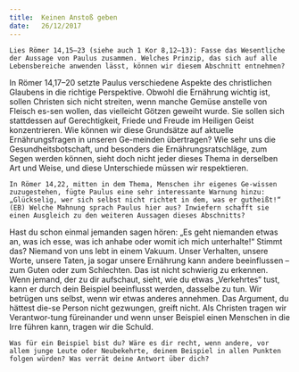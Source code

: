 ```yaml
---
title:  Keinen Anstoß geben
date:   26/12/2017
---
```


`Lies Römer 14,15–23 (siehe auch 1 Kor 8,12–13): Fasse das Wesentliche der Aussage von Paulus zusammen. Welches Prinzip, das sich auf alle Lebensbereiche anwenden lässt, können wir diesem Abschnitt entnehmen?` 

In Römer 14,17–20 setzte Paulus verschiedene Aspekte des christlichen Glaubens in die richtige Perspektive. Obwohl die Ernährung wichtig ist, sollen Christen sich nicht streiten, wenn manche Gemüse anstelle von Fleisch es-sen wollen, das vielleicht Götzen geweiht wurde. Sie sollen sich stattdessen auf Gerechtigkeit, Friede und Freude im Heiligen Geist konzentrieren. Wie können wir diese Grundsätze auf aktuelle Ernährungsfragen in unseren Ge-meinden übertragen? Wie sehr uns die Gesundheitsbotschaft, und besonders die Ernährungsratschläge, zum Segen werden können, sieht doch nicht jeder dieses Thema in derselben Art und Weise, und diese Unterschiede müssen wir respektieren. 

`In Römer 14,22, mitten in dem Thema, Menschen ihr eigenes Ge-wissen zuzugestehen, fügte Paulus eine sehr interessante Warnung hinzu: „Glückselig, wer sich selbst nicht richtet in dem, was er gutheißt!“ (EB) Welche Mahnung sprach Paulus hier aus? Inwiefern schafft sie einen Ausgleich zu den weiteren Aussagen dieses Abschnitts?` 

Hast du schon einmal jemanden sagen hören: „Es geht niemanden etwas an, was ich esse, was ich anhabe oder womit ich mich unterhalte!“ Stimmt das? Niemand von uns lebt in einem Vakuum. Unser Verhalten, unsere Worte, unsere Taten, ja sogar unsere Ernährung kann andere beeinflussen – zum Guten oder zum Schlechten. Das ist nicht schwierig zu erkennen. Wenn jemand, der zu dir aufschaut, sieht, wie du etwas „Verkehrtes“ tust, kann er durch dein Beispiel beeinflusst werden, dasselbe zu tun. Wir betrügen uns selbst, wenn wir etwas anderes annehmen. Das Argument, du hättest die-se Person nicht gezwungen, greift nicht. Als Christen tragen wir Verantwor-tung füreinander und wenn unser Beispiel einen Menschen in die Irre führen kann, tragen wir die Schuld. 

`Was für ein Beispiel bist du? Wäre es dir recht, wenn andere, vor allem junge Leute oder Neubekehrte, deinem Beispiel in allen Punkten folgen würden? Was verrät deine Antwort über dich?` 